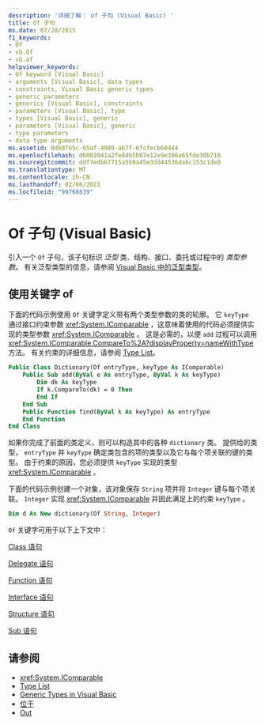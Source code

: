 ```yaml
---
description: '详细了解： of 子句 (Visual Basic) '
title: Of 子句
ms.date: 07/20/2015
f1_keywords:
- Of
- vb.Of
- vb.of
helpviewer_keywords:
- Of keyword [Visual Basic]
- arguments [Visual Basic], data types
- constraints, Visual Basic generic types
- generic parameters
- generics [Visual Basic], constraints
- parameters [Visual Basic], type
- types [Visual Basic], generic
- parameters [Visual Basic], generic
- type parameters
- data type arguments
ms.assetid: 0db8f65c-65af-4089-ab7f-6fcfecb60444
ms.openlocfilehash: d6002041a2fe8db5b07e12e9e396a65fde30b716
ms.sourcegitcommit: ddf7edb67715a5b9a45e3dd44536dabc153c1de0
ms.translationtype: MT
ms.contentlocale: zh-CN
ms.lasthandoff: 02/06/2021
ms.locfileid: "99768839"
---
```

# <a name="of-clause-visual-basic"></a>Of 子句 (Visual Basic)

引入一个 `Of` 子句，该子句标识 *泛型* 类、结构、接口、委托或过程中的 *类型参数*。 有关泛型类型的信息，请参阅 [Visual Basic 中的泛型类型](../../programming-guide/language-features/data-types/generic-types.md)。  
  
## <a name="using-the-of-keyword"></a>使用关键字 of  

 下面的代码示例使用 `Of` 关键字定义带有两个类型参数的类的轮廓。 它 `keyType` 通过接口约束参数 <xref:System.IComparable> ，这意味着使用的代码必须提供实现的类型参数 <xref:System.IComparable> 。 这是必需的，以便 `add` 过程可以调用 <xref:System.IComparable.CompareTo%2A?displayProperty=nameWithType> 方法。 有关约束的详细信息，请参阅 [Type List](type-list.md)。  
  
```vb  
Public Class Dictionary(Of entryType, keyType As IComparable)  
    Public Sub add(ByVal e As entryType, ByVal k As keyType)  
        Dim dk As keyType  
        If k.CompareTo(dk) = 0 Then  
        End If  
    End Sub  
    Public Function find(ByVal k As keyType) As entryType  
    End Function  
End Class  
```  
  
 如果你完成了前面的类定义，则可以构造其中的各种 `dictionary` 类。 提供给的类型， `entryType` 并 `keyType` 确定类包含的项的类型以及它与每个项关联的键的类型。 由于约束的原因，您必须提供 `keyType` 实现的类型 <xref:System.IComparable> 。  
  
 下面的代码示例创建一个对象，该对象保存 `String` 项并将 `Integer` 键与每个项关联。 `Integer` 实现 <xref:System.IComparable> 并因此满足上的约束 `keyType` 。  
  
```vb  
Dim d As New dictionary(Of String, Integer)  
```  
  
 `Of` 关键字可用于以下上下文中：  
  
 [Class 语句](class-statement.md)  
  
 [Delegate 语句](delegate-statement.md)  
  
 [Function 语句](function-statement.md)  
  
 [Interface 语句](interface-statement.md)  
  
 [Structure 语句](structure-statement.md)  
  
 [Sub 语句](sub-statement.md)  
  
## <a name="see-also"></a>请参阅

- <xref:System.IComparable>
- [Type List](type-list.md)
- [Generic Types in Visual Basic](../../programming-guide/language-features/data-types/generic-types.md)
- [位于](../modifiers/in-generic-modifier.md)
- [Out](../modifiers/out-generic-modifier.md)
